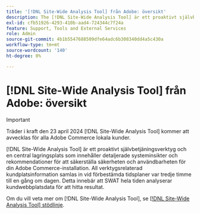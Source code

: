 ```yaml
---
title: '[!DNL Site-Wide Analysis Tool] från Adobe: översikt'
description: The [!DNL Site-Wide Analysis Tool] är ett proaktivt självbetjäningsverktyg och en central lagringsplats som innehåller detaljerade systeminsikter och rekommendationer för att säkerställa säkerheten och användbarheten för din Adobe Commerce-installation. All verktygsrelaterad kundplatsinformation samlas in vid förbestämda tidsplaner var tredje timme till en gång om dagen. Detta innebär att SWAT hela tiden analyserar kundwebbplatsdata för att hitta resultat.
exl-id: cfb51926-4293-410b-aad4-724344c7f24a
feature: Support, Tools and External Services
role: Admin
source-git-commit: 4b1b5547688509dfe64adc6b308340dd4a5c430a
workflow-type: tm+mt
source-wordcount: '140'
ht-degree: 0%

---
```


# [!DNL Site-Wide Analysis Tool] från Adobe: översikt

>[!IMPORTANT]
>
>Träder i kraft den 23 april 2024 [!DNL Site-Wide Analysis Tool] kommer att avvecklas för alla Adobe Commerce lokala kunder.

[!DNL Site-Wide Analysis Tool] är ett proaktivt självbetjäningsverktyg och en central lagringsplats som innehåller detaljerade systeminsikter och rekommendationer för att säkerställa säkerheten och användbarheten för din Adobe Commerce-installation. All verktygsrelaterad kundplatsinformation samlas in vid förbestämda tidsplaner var tredje timme till en gång om dagen. Detta innebär att SWAT hela tiden analyserar kundwebbplatsdata för att hitta resultat.

Om du vill veta mer om [!DNL Site-Wide Analysis Tool], se [[!DNL Site-Wide Analysis Tool] stödlinje](https://experienceleague.adobe.com/docs/commerce-operations/tools/site-wide-analysis-tool/intro.html).
